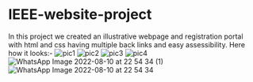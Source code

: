 # IEEE-website-project
In this project we created an illustrative webpage and registration portal with html and css having multiple back links and easy assessibility.
Here how it looks:-
![pic1](https://user-images.githubusercontent.com/94887725/183976397-7d06d7b7-e90b-4518-9069-a759c8978efe.jpg)
![pic2](https://user-images.githubusercontent.com/94887725/183976407-12a26ea0-de0c-43dc-af4d-79b982581884.jpg)
![pic3](https://user-images.githubusercontent.com/94887725/183976432-b73b5db0-d27b-4c65-b045-bd797fd8947d.jpg)
![pic4](https://user-images.githubusercontent.com/94887725/183976445-2e257c1f-adf5-4430-93c4-38fd20d74d4c.jpg)
![WhatsApp Image 2022-08-10 at 22 54 34 (1)](https://user-images.githubusercontent.com/94887725/183980064-c06d7b81-9128-415d-90fc-72efff72390a.jpeg)
![WhatsApp Image 2022-08-10 at 22 54 34](https://user-images.githubusercontent.com/94887725/183980073-f67459b1-4ccb-49de-9f58-d92b550e615a.jpeg)
